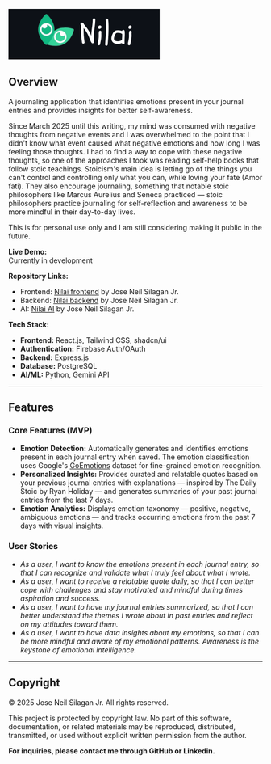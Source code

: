 ![nilai banner](../assets/personal-projects/nilai-banner.png "Nilai")

## Overview

A journaling application that identifies emotions present in your journal entries and provides insights for better self-awareness.

Since March 2025 until this writing, my mind was consumed with negative thoughts from negative events and I was overwhelmed to the point that I didn't know what event caused what negative emotions and how long I was feeling those thoughts. I had to find a way to cope with these negative thoughts, so one of the approaches I took was reading self-help books that follow stoic teachings. Stoicism's main idea is letting go of the things you can't control and controlling only what you can, while loving your fate (Amor fati). They also encourage journaling, something that notable stoic philosophers like Marcus Aurelius and Seneca practiced — stoic philosophers practice journaling for self-reflection and awareness to be more mindful in their day-to-day lives.

This is for personal use only and I am still considering making it public in the future.

**Live Demo:**  
Currently in development

**Repository Links:**
- Frontend: [Nilai frontend](https://github.com/ArjTheProgrammer/nilai-frontend/) by Jose Neil Silagan Jr.
- Backend: [Nilai backend](https://github.com/ArjTheProgrammer/nilai-backend/) by Jose Neil Silagan Jr.
- AI: [Nilai AI](https://github.com/ArjTheProgrammer/nilai-nlp/) by Jose Neil Silagan Jr.

**Tech Stack:**
- **Frontend:** React.js, Tailwind CSS, shadcn/ui
- **Authentication:** Firebase Auth/OAuth
- **Backend:** Express.js
- **Database:** PostgreSQL
- **AI/ML:** Python, Gemini API

---

## Features

### Core Features (MVP)
- **Emotion Detection:** Automatically generates and identifies emotions present in each journal entry when saved. The emotion classification uses Google's [GoEmotions](https://research.google/blog/goemotions-a-dataset-for-fine-grained-emotion-classification/) dataset for fine-grained emotion recognition.
- **Personalized Insights:** Provides curated and relatable quotes based on your previous journal entries with explanations — inspired by The Daily Stoic by Ryan Holiday — and generates summaries of your past journal entries from the last 7 days.
- **Emotion Analytics:** Displays emotion taxonomy — positive, negative, ambiguous emotions — and tracks occurring emotions from the past 7 days with visual insights.

### User Stories
- *As a user, I want to know the emotions present in each journal entry, so that I can recognize and validate what I truly feel about what I wrote.*
- *As a user, I want to receive a relatable quote daily, so that I can better cope with challenges and stay motivated and mindful during times aspiration and success.*
- *As a user, I want to have my journal entries summarized, so that I can better understand the themes I wrote about in past entries and reflect on my attitudes toward them.*
- *As a user, I want to have data insights about my emotions, so that I can be more mindful and aware of my emotional patterns. Awareness is the keystone of emotional intelligence.*

---

## Copyright

© 2025 Jose Neil Silagan Jr. All rights reserved.

This project is protected by copyright law. No part of this software, documentation, or related materials may be reproduced, distributed, transmitted, or used without explicit written permission from the author.

**For inquiries, please contact me through GitHub or Linkedin.**